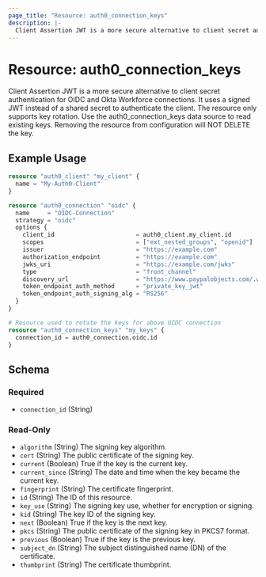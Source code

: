 ```yaml
---
page_title: "Resource: auth0_connection_keys"
description: |-
  Client Assertion JWT is a more secure alternative to client secret authentication for OIDC and Okta Workforce connections. It uses a signed JWT instead of a shared secret to authenticate the client. The resource only supports key rotation. Use the auth0_connection_keys data source to read existing keys. Removing the resource from configuration will NOT DELETE the key.
---
```


# Resource: auth0_connection_keys

Client Assertion JWT is a more secure alternative to client secret authentication for OIDC and Okta Workforce connections. It uses a signed JWT instead of a shared secret to authenticate the client. The resource only supports key rotation. Use the auth0_connection_keys data source to read existing keys. Removing the resource from configuration will NOT DELETE the key.

## Example Usage

```terraform
resource "auth0_client" "my_client" {
  name = "My-Auth0-Client"
}

resource "auth0_connection" "oidc" {
  name     = "OIDC-Connection"
  strategy = "oidc"
  options {
    client_id                       = auth0_client.my_client.id
    scopes                          = ["ext_nested_groups", "openid"]
    issuer                          = "https://example.com"
    authorization_endpoint          = "https://example.com"
    jwks_uri                        = "https://example.com/jwks"
    type                            = "front_channel"
    discovery_url                   = "https://www.paypalobjects.com/.well-known/openid-configuration"
    token_endpoint_auth_method      = "private_key_jwt"
    token_endpoint_auth_signing_alg = "RS256"
  }
}

# Resource used to rotate the keys for above OIDC connection
resource "auth0_connection_keys" "my_keys" {
  connection_id = auth0_connection.oidc.id
}
```

<!-- schema generated by tfplugindocs -->
## Schema

### Required

- `connection_id` (String)

### Read-Only

- `algorithm` (String) The signing key algorithm.
- `cert` (String) The public certificate of the signing key.
- `current` (Boolean) True if the key is the current key.
- `current_since` (String) The date and time when the key became the current key.
- `fingerprint` (String) The certificate fingerprint.
- `id` (String) The ID of this resource.
- `key_use` (String) The signing key use, whether for encryption or signing.
- `kid` (String) The key ID of the signing key.
- `next` (Boolean) True if the key is the next key.
- `pkcs` (String) The public certificate of the signing key in PKCS7 format.
- `previous` (Boolean) True if the key is the previous key.
- `subject_dn` (String) The subject distinguished name (DN) of the certificate.
- `thumbprint` (String) The certificate thumbprint.


